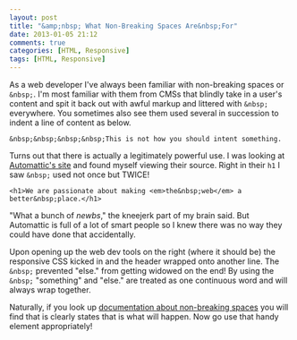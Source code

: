 ```yaml
---
layout: post
title: "&amp;nbsp; What Non-Breaking Spaces Are&nbsp;For"
date: 2013-01-05 21:12
comments: true
categories: [HTML, Responsive]
tags: [HTML, Responsive]
---
```


As a web developer I've always been familiar with non-breaking spaces or
`&nbsp;`. I'm most familiar with them from CMSs that blindly take in a user's
content and spit it back out with awful markup and littered with `&nbsp;`
everywhere. You sometimes also see them used several in succession to indent a
line of content as below.

    &nbsp;&nbsp;&nbsp;&nbsp;This is not how you should intent something.

Turns out that there is actually a legitimately powerful use. I was looking at
[Automattic's site](http://automattic.com) and found myself viewing their
source. Right in their `h1` I saw `&nbsp;` used not once but TWICE!

    <h1>We are passionate about making <em>the&nbsp;web</em> a better&nbsp;place.</h1>

"What a bunch of *newbs*," the kneejerk part of my brain said. But Automattic
is full of a lot of smart people so I knew there was no way they could have
done that accidentally.

Upon opening up the web dev tools on the right (where it should be) the
responsive CSS kicked in and the header wrapped onto another line. The `&nbsp;`
prevented "else." from getting widowed on the end! By using the `&nbsp;`
"something" and "else." are treated as one continuous word and will always wrap
together.

Naturally, if you look up [documentation about non-breaking spaces](http://www.w3.org/TR/1999/REC-html401-19991224/struct/text.html#h-9.3.2.2)
you will find that is clearly states that is what will happen. Now go use that
handy element appropriately!

